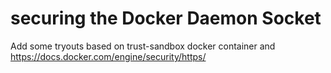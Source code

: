# securing the Docker Daemon Socket
Add some tryouts based on trust-sandbox docker container and https://docs.docker.com/engine/security/https/
